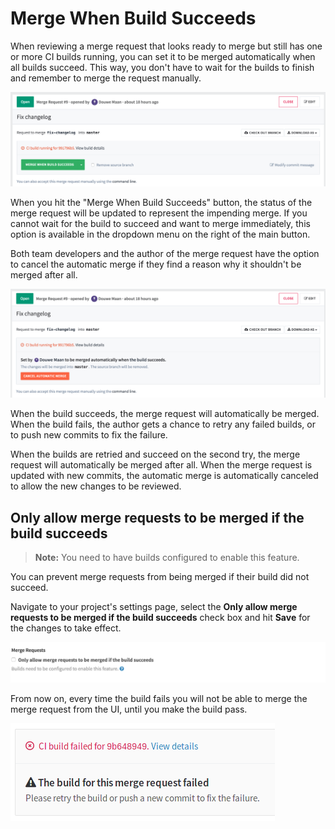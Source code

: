 # Merge When Build Succeeds

When reviewing a merge request that looks ready to merge but still has one or
more CI builds running, you can set it to be merged automatically when all
builds succeed. This way, you don't have to wait for the builds to finish and
remember to merge the request manually.

![Enable](img/merge_when_build_succeeds_enable.png)

When you hit the "Merge When Build Succeeds" button, the status of the merge
request will be updated to represent the impending merge. If you cannot wait
for the build to succeed and want to merge immediately, this option is available
in the dropdown menu on the right of the main button.

Both team developers and the author of the merge request have the option to
cancel the automatic merge if they find a reason why it shouldn't be merged
after all.

![Status](img/merge_when_build_succeeds_status.png)

When the build succeeds, the merge request will automatically be merged. When
the build fails, the author gets a chance to retry any failed builds, or to
push new commits to fix the failure.

When the builds are retried and succeed on the second try, the merge request
will automatically be merged after all. When the merge request is updated with
new commits, the automatic merge is automatically canceled to allow the new
changes to be reviewed.

## Only allow merge requests to be merged if the build succeeds

> **Note:**
You need to have builds configured to enable this feature.

You can prevent merge requests from being merged if their build did not succeed.

Navigate to your project's settings page, select the
**Only allow merge requests to be merged if the build succeeds** check box and
hit **Save** for the changes to take effect.

![Only allow merge if build succeeds settings](img/merge_when_build_succeeds_only_if_succeeds_settings.png)

From now on, every time the build fails you will not be able to merge the merge
request from the UI, until you make the build pass.

![Only allow merge if build succeeds msg](img/merge_when_build_succeeds_only_if_succeeds_msg.png)
